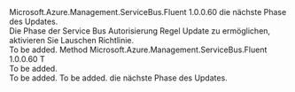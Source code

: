 <Type Name="IWithListen&lt;T&gt;" FullName="Microsoft.Azure.Management.ServiceBus.Fluent.AuthorizationRule.Update.IWithListen&lt;T&gt;">
  <TypeSignature Language="C#" Value="public interface IWithListen&lt;T&gt;" />
  <TypeSignature Language="ILAsm" Value=".class public interface auto ansi abstract IWithListen`1&lt;T&gt;" />
  <TypeSignature Language="DocId" Value="T:Microsoft.Azure.Management.ServiceBus.Fluent.AuthorizationRule.Update.IWithListen`1" />
  <TypeSignature Language="VB.NET" Value="Public Interface IWithListen(Of T)" />
  <TypeSignature Language="F#" Value="type IWithListen&lt;'T&gt; = interface" />
  <AssemblyInfo>
    <AssemblyName>Microsoft.Azure.Management.ServiceBus.Fluent</AssemblyName>
    <AssemblyVersion>1.0.0.60</AssemblyVersion>
  </AssemblyInfo>
  <TypeParameters>
    <TypeParameter Name="T" />
  </TypeParameters>
  <Interfaces />
  <Docs>
    <typeparam name="T">die nächste Phase des Updates.</typeparam>
    <summary>
            Die Phase der Service Bus Autorisierung Regel Update zu ermöglichen, aktivieren Sie Lauschen Richtlinie.
            </summary>
    <remarks>To be added.</remarks>
  </Docs>
  <Members>
    <Member MemberName="WithListeningEnabled">
      <MemberSignature Language="C#" Value="public T WithListeningEnabled ();" />
      <MemberSignature Language="ILAsm" Value=".method public hidebysig newslot virtual instance !T WithListeningEnabled() cil managed" />
      <MemberSignature Language="DocId" Value="M:Microsoft.Azure.Management.ServiceBus.Fluent.AuthorizationRule.Update.IWithListen`1.WithListeningEnabled" />
      <MemberSignature Language="VB.NET" Value="Public Function WithListeningEnabled () As T" />
      <MemberSignature Language="F#" Value="abstract member WithListeningEnabled : unit -&gt; 'T" Usage="iWithListen.WithListeningEnabled " />
      <MemberType>Method</MemberType>
      <AssemblyInfo>
        <AssemblyName>Microsoft.Azure.Management.ServiceBus.Fluent</AssemblyName>
        <AssemblyVersion>1.0.0.60</AssemblyVersion>
      </AssemblyInfo>
      <ReturnValue>
        <ReturnType>T</ReturnType>
      </ReturnValue>
      <Parameters />
      <Docs>
        <summary>To be added.</summary>
        <returns>To be added.</returns>
        <remarks>To be added.</remarks>
        <return>die nächste Phase des Updates.</return>
      </Docs>
    </Member>
  </Members>
</Type>